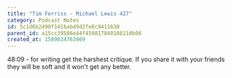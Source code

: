 ```yaml
---
title: "Tim Ferriss - Michael Lewis 427"
category: Podcast Notes
id: 5c1d6b2490f141babd9d2fe6c9411630
parent_id: a15cc39586e44f459817840188118b08
created_at: 1589034763969
---
```


48:09 - for writing get the harshest critique. If you share it with your friends they will be soft and it won't get any better. 
    